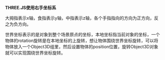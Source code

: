 **THREE.JS使用右手坐标系**

大拇指表示x轴，食指表示y轴，中指表示z轴，各个手指指向的方向为正方向，反之为负方向。

世界坐标表示的是对象到整个场景原点的坐标，本地坐标指当前对象的坐标，一个物体的rotation旋转是在本地坐标的上旋转，想让物体围绕世界坐标旋转，可以将物体放入一个Object3D组里，然后设置物体的position位置，旋转Object3D对象就可以实现围绕世界坐标旋转。

